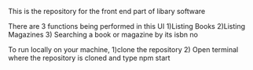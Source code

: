 This is the repository for the front end part of libary software

There are 3 functions being performed in this UI
1)Listing Books
2)Listing Magazines
3) Searching a book or magazine by its isbn no

To run locally on your machine,
1)clone the repository 
2) Open terminal where the repository is cloned and type npm start

